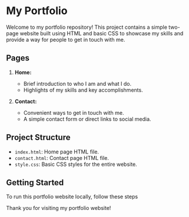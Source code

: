 # My Portfolio

Welcome to my portfolio repository! This project contains a simple two-page website built using HTML and basic CSS to showcase my skills and provide a way for people to get in touch with me.

## Pages

1. **Home:**
   - Brief introduction to who I am and what I do.
   - Highlights of my skills and key accomplishments.

2. **Contact:**
   - Convenient ways to get in touch with me.
   - A simple contact form or direct links to social media.

## Project Structure

- `index.html`: Home page HTML file.
- `contact.html`: Contact page HTML file.
- `style.css`: Basic CSS styles for the entire website.

## Getting Started

To run this portfolio website locally, follow these steps

Thank you for visiting my portfolio website!

